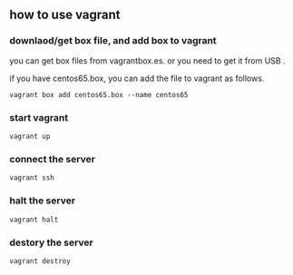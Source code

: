 


## how to use vagrant

### downlaod/get box file, and add box to vagrant

you can get box files from vagrantbox.es. 
or you need to get it from USB . 


if you have centos65.box, you can add the file to vagrant as follows. 

```
vagrant box add centos65.box --name centos65
```

### start vagrant

```
vagrant up 
```


### connect the server

```
vagrant ssh
```


### halt the server
```
vagrant halt
```


### destory the server

```
vagrant destroy
```


